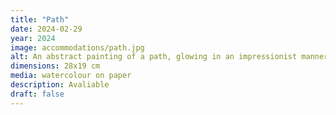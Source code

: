 ```yaml
---
title: "Path"
date: 2024-02-29
year: 2024
image: accommodations/path.jpg
alt: An abstract painting of a path, glowing in an impressionist manner in pinks and blue
dimensions: 28x19 cm
media: watercolour on paper
description: Avaliable
draft: false
---
```


